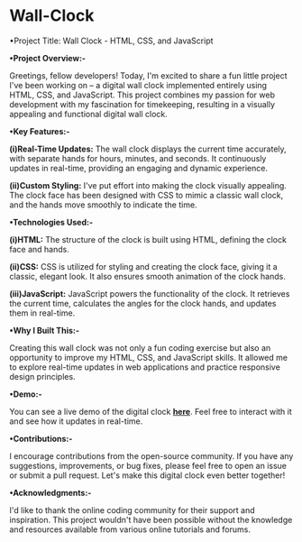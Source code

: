 # Wall-Clock
•Project Title: Wall Clock - HTML, CSS, and JavaScript

**•Project Overview:-**

Greetings, fellow developers! Today, I'm excited to share a fun little project I've been working on – a digital wall clock implemented entirely using HTML, CSS, and JavaScript. This project combines my passion for web development with my fascination for timekeeping, resulting in a visually appealing and functional digital wall clock.

**•Key Features:-**

**(i)Real-Time Updates:** The wall clock displays the current time accurately, with separate hands for hours, minutes, and seconds. It continuously updates in real-time, providing an engaging and dynamic experience.

**(ii)Custom Styling:** I've put effort into making the clock visually appealing. The clock face has been designed with CSS to mimic a classic wall clock, and the hands move smoothly to indicate the time.


**•Technologies Used:-**

**(i)HTML:** The structure of the clock is built using HTML, defining the clock face and hands.

**(ii)CSS:** CSS is utilized for styling and creating the clock face, giving it a classic, elegant look. It also ensures smooth animation of the clock hands.

**(iii)JavaScript:** JavaScript powers the functionality of the clock. It retrieves the current time, calculates the angles for the clock hands, and updates them in real-time.

**•Why I Built This:-**

Creating this wall clock was not only a fun coding exercise but also an opportunity to improve my HTML, CSS, and JavaScript skills. It allowed me to explore real-time updates in web applications and practice responsive design principles.

**•Demo:-**

You can see a live demo of the digital clock **[here](http://127.0.0.1:5500/clock.html)**. Feel free to interact with it and see how it updates in real-time.

**•Contributions:-**

I encourage contributions from the open-source community. If you have any suggestions, improvements, or bug fixes, please feel free to open an issue or submit a pull request. Let's make this digital clock even better together!

**•Acknowledgments:-**

I'd like to thank the online coding community for their support and inspiration. This project wouldn't have been possible without the knowledge and resources available from various online tutorials and forums.
